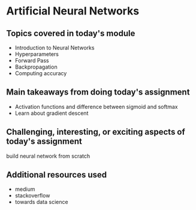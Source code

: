 # Artificial Neural Networks

## Topics covered in today's module
* Introduction to Neural Networks
* Hyperparameters
* Forward Pass
* Backpropagation
* Computing accuracy

## Main takeaways from doing today's assignment
- Activation functions and difference between sigmoid and softmax
- Learn about gradient descent

## Challenging, interesting, or exciting aspects of today's assignment
build neural network from scratch

## Additional resources used 
- medium
- stackoverflow
- towards data science
